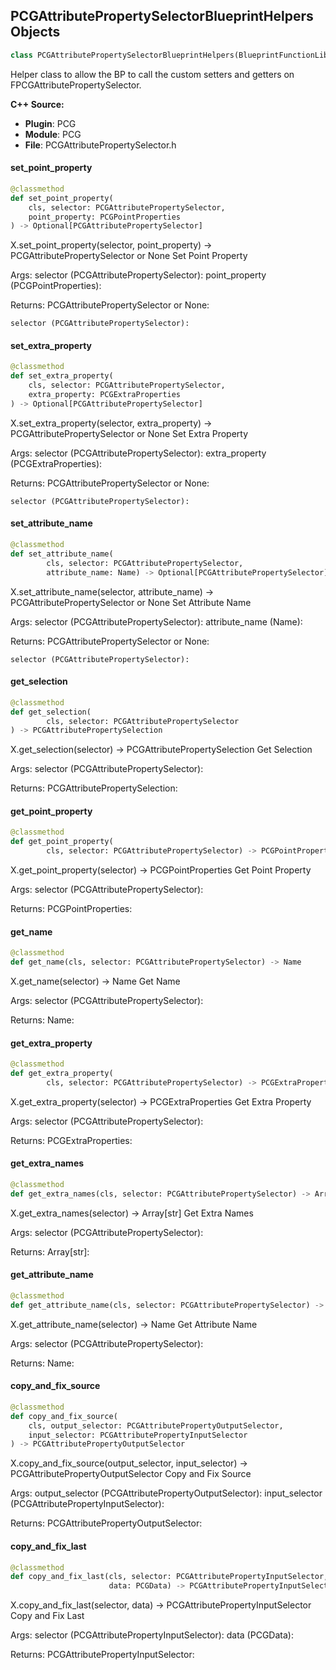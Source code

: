 ## PCGAttributePropertySelectorBlueprintHelpers Objects

```python
class PCGAttributePropertySelectorBlueprintHelpers(BlueprintFunctionLibrary)
```

Helper class to allow the BP to call the custom setters and getters on FPCGAttributePropertySelector.

**C++ Source:**

- **Plugin**: PCG
- **Module**: PCG
- **File**: PCGAttributePropertySelector.h

<a id="unreal.PCGAttributePropertySelectorBlueprintHelpers.set_point_property"></a>

#### set_point_property

```python
@classmethod
def set_point_property(
    cls, selector: PCGAttributePropertySelector,
    point_property: PCGPointProperties
) -> Optional[PCGAttributePropertySelector]
```

X.set_point_property(selector, point_property) -> PCGAttributePropertySelector or None
Set Point Property

Args:
    selector (PCGAttributePropertySelector): 
    point_property (PCGPointProperties): 

Returns:
    PCGAttributePropertySelector or None: 

    selector (PCGAttributePropertySelector):

<a id="unreal.PCGAttributePropertySelectorBlueprintHelpers.set_extra_property"></a>

#### set_extra_property

```python
@classmethod
def set_extra_property(
    cls, selector: PCGAttributePropertySelector,
    extra_property: PCGExtraProperties
) -> Optional[PCGAttributePropertySelector]
```

X.set_extra_property(selector, extra_property) -> PCGAttributePropertySelector or None
Set Extra Property

Args:
    selector (PCGAttributePropertySelector): 
    extra_property (PCGExtraProperties): 

Returns:
    PCGAttributePropertySelector or None: 

    selector (PCGAttributePropertySelector):

<a id="unreal.PCGAttributePropertySelectorBlueprintHelpers.set_attribute_name"></a>

#### set_attribute_name

```python
@classmethod
def set_attribute_name(
        cls, selector: PCGAttributePropertySelector,
        attribute_name: Name) -> Optional[PCGAttributePropertySelector]
```

X.set_attribute_name(selector, attribute_name) -> PCGAttributePropertySelector or None
Set Attribute Name

Args:
    selector (PCGAttributePropertySelector): 
    attribute_name (Name): 

Returns:
    PCGAttributePropertySelector or None: 

    selector (PCGAttributePropertySelector):

<a id="unreal.PCGAttributePropertySelectorBlueprintHelpers.get_selection"></a>

#### get_selection

```python
@classmethod
def get_selection(
        cls, selector: PCGAttributePropertySelector
) -> PCGAttributePropertySelection
```

X.get_selection(selector) -> PCGAttributePropertySelection
Get Selection

Args:
    selector (PCGAttributePropertySelector): 

Returns:
    PCGAttributePropertySelection:

<a id="unreal.PCGAttributePropertySelectorBlueprintHelpers.get_point_property"></a>

#### get_point_property

```python
@classmethod
def get_point_property(
        cls, selector: PCGAttributePropertySelector) -> PCGPointProperties
```

X.get_point_property(selector) -> PCGPointProperties
Get Point Property

Args:
    selector (PCGAttributePropertySelector): 

Returns:
    PCGPointProperties:

<a id="unreal.PCGAttributePropertySelectorBlueprintHelpers.get_name"></a>

#### get_name

```python
@classmethod
def get_name(cls, selector: PCGAttributePropertySelector) -> Name
```

X.get_name(selector) -> Name
Get Name

Args:
    selector (PCGAttributePropertySelector): 

Returns:
    Name:

<a id="unreal.PCGAttributePropertySelectorBlueprintHelpers.get_extra_property"></a>

#### get_extra_property

```python
@classmethod
def get_extra_property(
        cls, selector: PCGAttributePropertySelector) -> PCGExtraProperties
```

X.get_extra_property(selector) -> PCGExtraProperties
Get Extra Property

Args:
    selector (PCGAttributePropertySelector): 

Returns:
    PCGExtraProperties:

<a id="unreal.PCGAttributePropertySelectorBlueprintHelpers.get_extra_names"></a>

#### get_extra_names

```python
@classmethod
def get_extra_names(cls, selector: PCGAttributePropertySelector) -> Array[str]
```

X.get_extra_names(selector) -> Array[str]
Get Extra Names

Args:
    selector (PCGAttributePropertySelector): 

Returns:
    Array[str]:

<a id="unreal.PCGAttributePropertySelectorBlueprintHelpers.get_attribute_name"></a>

#### get_attribute_name

```python
@classmethod
def get_attribute_name(cls, selector: PCGAttributePropertySelector) -> Name
```

X.get_attribute_name(selector) -> Name
Get Attribute Name

Args:
    selector (PCGAttributePropertySelector): 

Returns:
    Name:

<a id="unreal.PCGAttributePropertySelectorBlueprintHelpers.copy_and_fix_source"></a>

#### copy_and_fix_source

```python
@classmethod
def copy_and_fix_source(
    cls, output_selector: PCGAttributePropertyOutputSelector,
    input_selector: PCGAttributePropertyInputSelector
) -> PCGAttributePropertyOutputSelector
```

X.copy_and_fix_source(output_selector, input_selector) -> PCGAttributePropertyOutputSelector
Copy and Fix Source

Args:
    output_selector (PCGAttributePropertyOutputSelector): 
    input_selector (PCGAttributePropertyInputSelector): 

Returns:
    PCGAttributePropertyOutputSelector:

<a id="unreal.PCGAttributePropertySelectorBlueprintHelpers.copy_and_fix_last"></a>

#### copy_and_fix_last

```python
@classmethod
def copy_and_fix_last(cls, selector: PCGAttributePropertyInputSelector,
                      data: PCGData) -> PCGAttributePropertyInputSelector
```

X.copy_and_fix_last(selector, data) -> PCGAttributePropertyInputSelector
Copy and Fix Last

Args:
    selector (PCGAttributePropertyInputSelector): 
    data (PCGData): 

Returns:
    PCGAttributePropertyInputSelector:

<a id="unreal.PCGMetadataSettingsBase"></a>